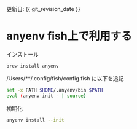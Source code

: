 更新日: {{ git_revision_date }}

# anyenv fish上で利用する
インストール

```sh
brew install anyenv
```


/Users/**/.config/fish/config.fish に以下を追記

```sh
set -x PATH $HOME/.anyenv/bin $PATH
eval (anyenv init - | source)
```

初期化

```sh
anyenv install --init
```
